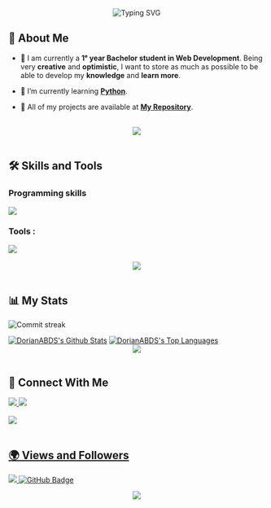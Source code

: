 <div class="hello" align="center">
    <img src="https://capsule-render.vercel.app/api?type=waving&height=150&color=gradient&text=Hello%20World%20👋&reversal=true&textBg=false&section=header&fontSize=50&fontAlign=50&fontAlignY=50&animation=twinkling" alt="Typing SVG" />
</div>

## 🙋 About Me

- 🔎 I am currently a **1ᵉ year Bachelor student in Web Development**. Being very **creative** and **optimistic**, I want to store as much as possible to be able to develop my **knowledge** and **learn more**.

- 🌱 I’m currently learning **[Python](https://github.com/DorianABDS/Python-test)**.

- 📜 All of my projects are available at **[My Repository](https://github.com/DorianABDS?tab=repositories)**.

<br>
<div align="center">
    <img src="https://user-images.githubusercontent.com/73097560/115834477-dbab4500-a447-11eb-908a-139a6edaec5c.gif" />
</div>
<br>

## 🛠️ Skills and Tools

### Programming skills
<div class="language" align="enter">
    <img src="https://skillicons.dev/icons?i=html,css,python" /><br>
</div>

### Tools :
<div align="ceter">
    <img src="https://skillicons.dev/icons?i=vscode,figma,markdown,github,git,ps,trello" /><br>
</div>

<br>
<div align="center">
    <img src="https://user-images.githubusercontent.com/73097560/115834477-dbab4500-a447-11eb-908a-139a6edaec5c.gif" />
</div>
<br>

## 📊 My Stats

<p align="center">

![Commit streak](https://github-readme-streak-stats.herokuapp.com/?user=DorianABDS&theme=black-ice&hide_border=true&stroke=0000&background=060A0CD0)

</p>
<a href="https://github.com/DorianABDS/github-readme-stats"><img alt="DorianABDS's Github Stats" src="https://github-readme-stats.vercel.app/api?username=DorianABDS&show_icons=true&count_private=true&theme=react&hide_border=true&bg_color=0D1117" /></a>
<a href="https://github.com/DorianABDS/github-readme-stats"><img alt="DorianABDS's Top Languages" src="https://github-readme-stats.vercel.app/api/top-langs/?username=DorianABDS&langs_count=8&count_private=true&layout=compact&theme=react&hide_border=true&bg_color=0D1117" /></a>

<br>
<div align="center">
    <img src="https://user-images.githubusercontent.com/73097560/115834477-dbab4500-a447-11eb-908a-139a6edaec5c.gif" />
</div>
<br>

## 🤝 Connect With Me

<div>
    <a href="https://www.linkedin.com/in/dorian-abbadessa-873922337//" target="_blank">
        <img src="https://img.shields.io/badge/LinkedIn-0077B5?style=for-the-badge&logo=linkedin&logoColor=white" target="_blank" />
    </a>
  <a href="https://mail.google.com/mail/u/0/?tab=rm&ogbl#inbox?compose=GTvVlcSDbhCKmqlGkSNSSGgGRtRfVXfnXmTCgWSkvdRRQNzfvssQrMKRTjdqWZbtCZvWCbMJpZmXt">
    <img src="https://img.shields.io/badge/Gmail-red?style=for-the-badge&logo=gmail&logoColor=white" />

</div>

<br>
<div>
    <img src="https://user-images.githubusercontent.com/73097560/115834477-dbab4500-a447-11eb-908a-139a6edaec5c.gif" />
</div>
<br>

## 🌍 Views and Followers

<a href="https://github.com/DorianABDS/github-profile-views-counter">
    <img src="https://komarev.com/ghpvc/?username=DorianABDS">
</a>
<a href="https://github.com/DorianABDS?tab=followers"><img src="https://img.shields.io/github/followers/DorianABDS?label=Followers&style=social" alt="GitHub Badge"></a>

<br>
<p align="center">
     <img src="https://capsule-render.vercel.app/api?type=waving&height=150&color=gradient&text=thanks+for+visiting+!+💙&reversal=true&textBg=false&section=footer&fontSize=50&fontAlign=50&fontAlignY=50&animation=twinkling"/>
</p>